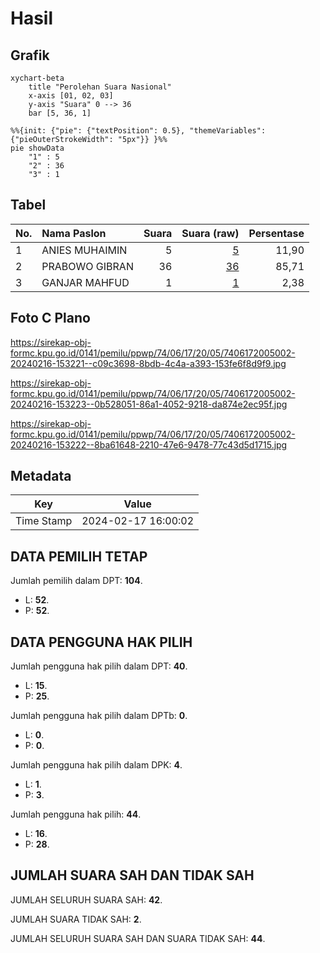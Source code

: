 # Hasil

## Grafik

```mermaid
xychart-beta
    title "Perolehan Suara Nasional"
    x-axis [01, 02, 03]
    y-axis "Suara" 0 --> 36
    bar [5, 36, 1]
```

```mermaid
%%{init: {"pie": {"textPosition": 0.5}, "themeVariables": {"pieOuterStrokeWidth": "5px"}} }%%
pie showData
    "1" : 5
    "2" : 36
    "3" : 1
```

## Tabel

| No. | Nama Paslon    | Suara | Suara (raw) | Persentase |
|:--- |:-------------- | -----:| -----------:| ----------:|
| 1   | ANIES MUHAIMIN | 5     | [5][p-1]    | 11,90      |
| 2   | PRABOWO GIBRAN | 36    | [36][p-2]   | 85,71      |
| 3   | GANJAR MAHFUD  | 1     | [1][p-3]    | 2,38       |


[p-1]: https://github.com/gigit-pemilu/pemilu-2024/blob/main/pilpres/hitung-suara/sub/74-sulawesi-tenggara/sub/06-bombana/sub/17-kep-masaloka-raya/sub/2005-masaloka-barat/sub/002-tps/sub/paslon-1.txt
[p-2]: https://github.com/gigit-pemilu/pemilu-2024/blob/main/pilpres/hitung-suara/sub/74-sulawesi-tenggara/sub/06-bombana/sub/17-kep-masaloka-raya/sub/2005-masaloka-barat/sub/002-tps/sub/paslon-2.txt
[p-3]: https://github.com/gigit-pemilu/pemilu-2024/blob/main/pilpres/hitung-suara/sub/74-sulawesi-tenggara/sub/06-bombana/sub/17-kep-masaloka-raya/sub/2005-masaloka-barat/sub/002-tps/sub/paslon-3.txt

## Foto C Plano

https://sirekap-obj-formc.kpu.go.id/0141/pemilu/ppwp/74/06/17/20/05/7406172005002-20240216-153221--c09c3698-8bdb-4c4a-a393-153fe6f8d9f9.jpg

https://sirekap-obj-formc.kpu.go.id/0141/pemilu/ppwp/74/06/17/20/05/7406172005002-20240216-153223--0b528051-86a1-4052-9218-da874e2ec95f.jpg

https://sirekap-obj-formc.kpu.go.id/0141/pemilu/ppwp/74/06/17/20/05/7406172005002-20240216-153222--8ba61648-2210-47e6-9478-77c43d5d1715.jpg


## Metadata

| Key        | Value               |
| ---------- | ------------------- |
| Time Stamp | 2024-02-17 16:00:02 |


## DATA PEMILIH TETAP

Jumlah pemilih dalam DPT: **104**.
 * L: **52**.
 * P: **52**.

## DATA PENGGUNA HAK PILIH

Jumlah pengguna hak pilih dalam DPT: **40**.
 * L: **15**.
 * P: **25**.

Jumlah pengguna hak pilih dalam DPTb: **0**.
 * L: **0**.
 * P: **0**.

Jumlah pengguna hak pilih dalam DPK: **4**.
 * L: **1**.
 * P: **3**.

Jumlah pengguna hak pilih: **44**.
 * L: **16**.
 * P: **28**.

## JUMLAH SUARA SAH DAN TIDAK SAH

JUMLAH SELURUH SUARA SAH: **42**.

JUMLAH SUARA TIDAK SAH: **2**.

JUMLAH SELURUH SUARA SAH DAN SUARA TIDAK SAH: **44**.


